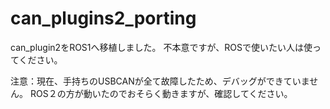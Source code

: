 # can_plugins2_porting
can_plugin2をROS1へ移植しました。
不本意ですが、ROSで使いたい人は使ってください。

注意：現在、手持ちのUSBCANが全て故障したため、デバッグができていません。
ROS２の方が動いたのでおそらく動きますが、確認してください。